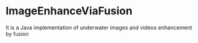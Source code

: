 # ImageEnhanceViaFusion
It is a Java implementation of underwater images and videos enhancement by fusion
